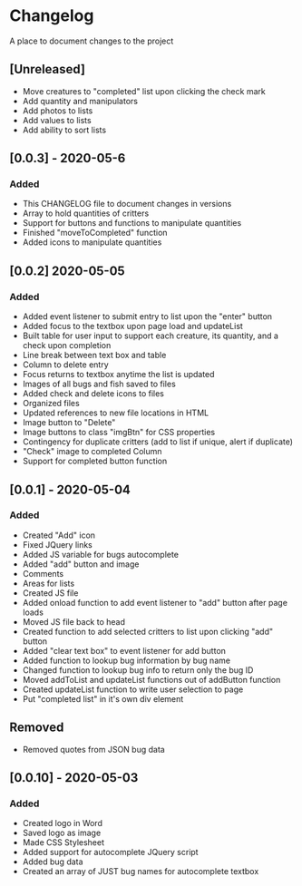 # Changelog
A place to document changes to the project

## [Unreleased]
- Move creatures to "completed" list upon clicking the check mark
- Add quantity and manipulators
- Add photos to lists
- Add values to lists
- Add ability to sort lists

## [0.0.3] - 2020-05-6
### Added
- This CHANGELOG file to document changes in versions
- Array to hold quantities of critters
- Support for buttons and functions to manipulate quantities
- Finished "moveToCompleted" function
- Added icons to manipulate quantities

## [0.0.2] 2020-05-05
### Added
- Added event listener to submit entry to list upon the "enter" button
- Added focus to the textbox upon page load and updateList
- Built table for user input to support each creature, its quantity, and a check upon completion
- Line break between text box and table
- Column to delete entry
- Focus returns to textbox anytime the list is updated
- Images of all bugs and fish saved to files
- Added check and delete icons to files
- Organized files
- Updated references to new file locations in HTML
- Image button to "Delete"
- Image buttons to class "imgBtn" for CSS properties
- Contingency for duplicate critters (add to list if unique, alert if duplicate)
- "Check" image to completed Column
- Support for completed button function

## [0.0.1] - 2020-05-04
### Added
- Created "Add" icon
- Fixed JQuery links
- Added JS variable for bugs autocomplete
- Added "add" button and image
- Comments
- Areas for lists
- Created JS file
- Added onload function to add event listener to "add" button after page loads
- Moved JS file back to head
- Created function to add selected critters to list upon clicking "add" button
- Added "clear text box" to event listener for add button
- Added function to lookup bug information by bug name
- Changed function to lookup bug info to return only the bug ID
- Moved addToList and updateList functions out of addButton function
- Created updateList function to write user selection to page
- Put "completed list" in it's own div element
## Removed
- Removed quotes from JSON bug data


## [0.0.10] - 2020-05-03
### Added
- Created logo in Word
- Saved logo as image
- Made CSS Stylesheet
- Added support for autocomplete JQuery script
- Added bug data
- Created an array of JUST bug names for autocomplete textbox
